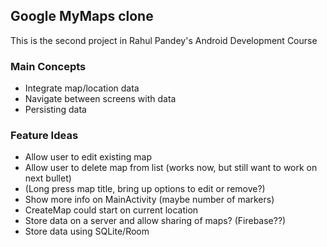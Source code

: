 ## Google MyMaps clone

This is the second project in Rahul Pandey's Android Development Course


### Main Concepts

- Integrate map/location data
- Navigate between screens with data
- Persisting data

### Feature Ideas

- Allow user to edit existing map
- Allow user to delete map from list (works now, but still want to work on next bullet)
- (Long press map title, bring up options to edit or remove?)
- Show more info on MainActivity (maybe number of markers)
- CreateMap could start on current location
- Store data on a server and allow sharing of maps? (Firebase??)
- Store data using SQLite/Room
